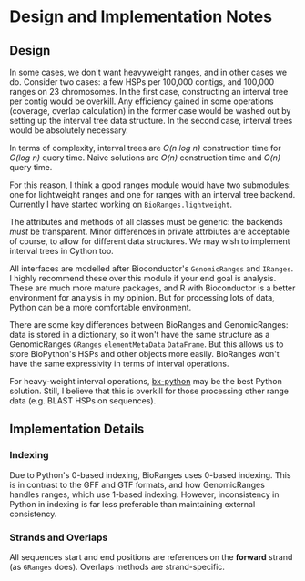 # Design and Implementation Notes

## Design 

In some cases, we don't want heavyweight ranges, and in other cases we
do. Consider two cases: a few HSPs per 100,000 contigs, and 100,000
ranges on 23 chromosomes. In the first case, constructing an interval
tree per contig would be overkill. Any efficiency gained in some
operations (coverage, overlap calculation) in the former case would be
washed out by setting up the interval tree data structure. In the
second case, interval trees would be absolutely necessary.

In terms of complexity, interval trees are *O(n log n)* construction
time for *O(log n)* query time. Naive solutions are *O(n)*
construction time and *O(n)* query time.

For this reason, I think a good ranges module would have two
submodules: one for lightweight ranges and one for ranges with an
interval tree backend. Currently I have started working on
`BioRanges.lightweight`.

The attributes and methods of all classes must be generic: the
backends *must* be transparent. Minor differences in private
attrbiutes are acceptable of course, to allow for different data
structures. We may wish to implement interval trees in Cython too. 

All interfaces are modelled after Bioconductor's `GenomicRanges` and
`IRanges`. I highly recommend these over this module if your end goal
is analysis. These are much more mature packages, and R with
Bioconductor is a better environment for analysis in my opinion. But
for processing lots of data, Python can be a more comfortable
environment.

There are some key differences between BioRanges and GenomicRanges:
data is stored in a dictionary, so it won't have the same structure as
a GenomicRanges `GRanges` `elementMetaData` `DataFrame`. But this
allows us to store BioPython's HSPs and other objects more
easily. BioRanges won't have the same expressivity in terms of
interval operations.

For heavy-weight interval operations,
[bx-python](https://bitbucket.org/james_taylor/bx-python/wiki/Home)
may be the best Python solution. Still, I believe that this is
overkill for those processing other range data (e.g. BLAST HSPs on
sequences).

## Implementation Details

### Indexing

Due to Python's 0-based indexing, BioRanges uses 0-based
indexing. This is in contrast to the GFF and GTF formats, and how
GenomicRanges handles ranges, which use 1-based indexing. However,
inconsistency in Python in indexing is far less preferable than
maintaining external consistency.

### Strands and Overlaps

All sequences start and end positions are references on the
**forward** strand (as `GRanges` does). Overlaps methods are
strand-specific.

